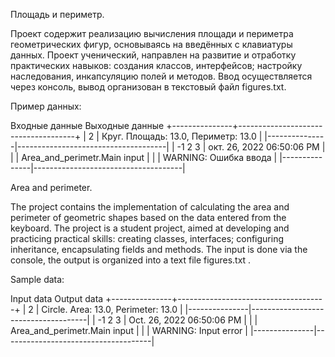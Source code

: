 Площадь и периметр.

Проект содержит реализацию вычисления площади и периметра геометрических фигур, основываясь на введённых с клавиатуры данных.
Проект ученический, направлен на развитие и отработку практических навыков:
создания классов, интерфейсов; настройку наследования, инкапсуляцию полей и методов.
Ввод осуществляется через консоль, вывод организован в текстовый файл figures.txt.

Пример данных:

Входные данные          Выходные данные
+---------------+-------------------------------------+
|  2            | Круг. Площадь: 13.0, Периметр: 13.0 |
|---------------|-------------------------------------|
| -1 2 3        | окт. 26, 2022 06:50:06 PM           |
|               | Area_and_perimetr.Main input        |
|               | WARNING: Ошибка ввода               |
|---------------|-------------------------------------|

Area and perimeter.

The project contains the implementation of calculating the area and perimeter of geometric shapes based on the data entered from the keyboard.
The project is a student project, aimed at developing and practicing practical skills:
creating classes, interfaces; configuring inheritance, encapsulating fields and methods.
The input is done via the console, the output is organized into a text file figures.txt .

Sample data:

Input data Output data
+---------------+-------------------------------------+
| 2             | Circle. Area: 13.0, Perimeter: 13.0 |
|---------------|-------------------------------------|
| -1 2 3        | Oct. 26, 2022 06:50:06 PM           |
|               | Area_and_perimetr.Main input        |
|               | WARNING: Input error                |
|---------------|-------------------------------------|